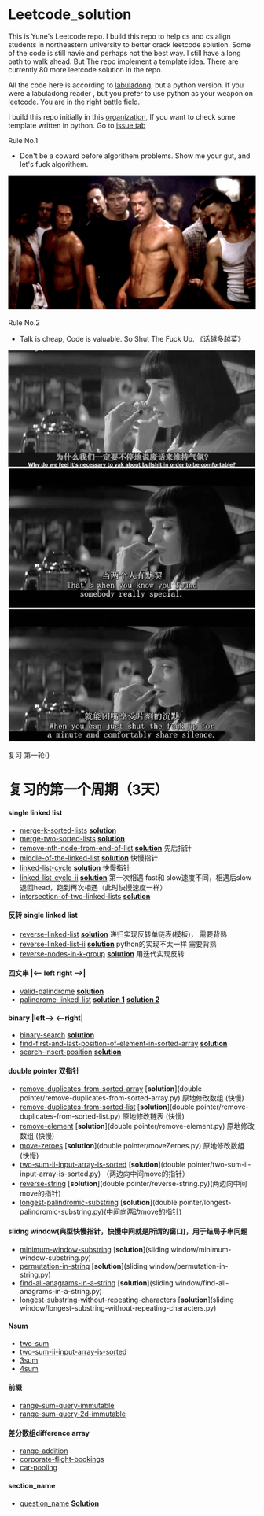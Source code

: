 # Leetcode_solution

This is Yune's Leetcode repo. I build this repo to help cs and cs align students in northeastern university to better crack leetcode solution. Some of the code is still navie and perhaps not the best way. I still have a long path to walk ahead. But The repo implement a template idea. There are currently 80 more leetcode solution in the repo.

All the code here is according to [labuladong](https://github.com/labuladong/fucking-algorithm), but a python version. If you were a labuladong reader , but you prefer to use python as your weapon on leetcode. You are in the right battle field.

I build this repo initially in this [organization](https://github.com/Portland-Chinese-folks-PoP-leetcode/Leetcode_solution), If you want to check some template written in python. Go to [issue tab](https://github.com/Portland-Chinese-folks-PoP-leetcode/Leetcode_solution/issues) 

Rule No.1 
- Don't be a coward before algorithem problems. Show me your gut, and let's fuck algorithem.

![output](img/fight_club.png)

Rule No.2
- Talk is cheap, Code is valuable. So Shut The Fuck Up. 《话越多越菜》

![output](img/Pulp-Fiction.jpeg)

复习 第一轮()
# 复习的第一个周期（3天）
#### single linked list
- [merge-k-sorted-lists](https://leetcode.cn/problems/merge-k-sorted-lists/submissions/) [**solution**](linked_list/merge-k-sorted-lists-priorityqueue-version.py)
- [merge-two-sorted-lists](https://leetcode.com/problems/merge-two-sorted-lists/)  [**solution**](linked_list/merge-two-sorted-lists.py)
- [remove-nth-node-from-end-of-list](https://leetcode.cn/problems/remove-nth-node-from-end-of-list/submissions/)  [**solution**](linked_list/remove-nth-node-from-end-of-list.py)  先后指针
- [middle-of-the-linked-list](https://leetcode.cn/problems/middle-of-the-linked-list/submissions/)  [**solution**](linked_list/middle-of-the-linked-list.py) 快慢指针
- [linked-list-cycle](https://leetcode.cn/problems/linked-list-cycle/submissions/)   [**solution**](linked_list/linked-list-cycle.py) 快慢指针
- [linked-list-cycle-ii](https://leetcode.cn/problems/linked-list-cycle-ii/submissions/)   [**solution**](linked_list/linked-list-cycle-ii.py) 第一次相遇 fast和 slow速度不同，相遇后slow退回head，跑到再次相遇（此时快慢速度一样）
- [intersection-of-two-linked-lists](https://leetcode.cn/problems/intersection-of-two-linked-lists/)   [**solution**](linked_list/intersection-of-two-linked-lists.py)


#### 反转 single linked list
- [reverse-linked-list](https://leetcode.cn/problems/reverse-linked-list/)  [**solution**](linked_list/reverse-linked-list.py)   递归实现反转单链表(模板)， 需要背熟
- [reverse-linked-list-ii](https://leetcode.cn/problems/reverse-linked-list-ii/)   [**solution**](linked_list/reverse-linked-list-ii.py)  python的实现不太一样 需要背熟
- [reverse-nodes-in-k-group](https://leetcode.cn/problems/reverse-nodes-in-k-group/submissions/)     [**solution**](linked_list/reverse-nodes-in-k-group.py)  用迭代实现反转

#### 回文串 |<—— left right ——>|
- [valid-palindrome](https://leetcode.cn/problems/valid-palindrome/submissions/)   [**solution**](string/valid-palindrome.py) 
- [palindrome-linked-list](https://leetcode.cn/problems/palindrome-linked-list/submissions/)   [**solution 1**](linked_list/palindrome-linked-list.py)   [**solution 2**](linked_list/palindrome-linked-list-v2.py) 

#### binary  |left——> <——right|
- [binary-search](https://leetcode.cn/problems/binary-search/)   [**solution**](binary/binary-search.py)
- [find-first-and-last-position-of-element-in-sorted-array](https://leetcode.cn/problems/find-first-and-last-position-of-element-in-sorted-array/)  [**solution**](binary/find-first-and-last-position-of-element-in-sorted-array-v2.py) 
- [search-insert-position](https://leetcode.cn/problems/search-insert-position/)   [**solution**](binary/search-insert-position.py) 

#### double pointer 双指针
- [remove-duplicates-from-sorted-array](https://leetcode.cn/problems/remove-duplicates-from-sorted-array/)    [**solution**](double pointer/remove-duplicates-from-sorted-array.py)   原地修改数组 (快慢)
- [remove-duplicates-from-sorted-list](https://leetcode.cn/problems/remove-duplicates-from-sorted-list/submissions/)   [**solution**](double pointer/remove-duplicates-from-sorted-list.py) 原地修改链表 (快慢)
- [remove-element](https://leetcode.cn/problems/remove-element/)  [**solution**](double pointer/remove-element.py) 原地修改数组 (快慢)
- [move-zeroes](https://leetcode.cn/problems/move-zeroes/)    [**solution**](double pointer/moveZeroes.py) 原地修改数组 (快慢)
- [two-sum-ii-input-array-is-sorted](https://leetcode.cn/problems/two-sum-ii-input-array-is-sorted/)   [**solution**](double pointer/two-sum-ii-input-array-is-sorted.py) （两边向中间move的指针）
- [reverse-string](https://leetcode.cn/problems/reverse-string)    [**solution**](double pointer/reverse-string.py)(两边向中间move的指针)
- [longest-palindromic-substring](https://leetcode.cn/problems/longest-palindromic-substring/)   [**solution**](double pointer/longest-palindromic-substring.py)(中间向两边move的指针)    

#### slidng window(典型快慢指针，快慢中间就是所谓的窗口)，用于结局子串问题
- [minimum-window-substring](https://leetcode.cn/problems/minimum-window-substring)  [**solution**](sliding window/minimum-window-substring.py)
- [permutation-in-string](https://leetcode.cn/problems/permutation-in-string)  [**solution**](sliding window/permutation-in-string.py)
- [find-all-anagrams-in-a-string](https://leetcode.com/problems/find-all-anagrams-in-a-string/) [**solution**](sliding window/find-all-anagrams-in-a-string.py)
- [longest-substring-without-repeating-characters](https://leetcode.cn/problems/longest-substring-without-repeating-characters) [**solution**](sliding window/longest-substring-without-repeating-characters.py)

#### Nsum
- [two-sum](https://leetcode.cn/problems/two-sum/)
- [two-sum-ii-input-array-is-sorted](https://leetcode.cn/problems/two-sum-ii-input-array-is-sorted/)
- [3sum](https://leetcode.cn/problems/3sum/)
- [4sum](https://leetcode.cn/problems/4sum/)


#### 前缀
- [range-sum-query-immutable](https://leetcode.cn/problems/range-sum-query-immutable/)
- [range-sum-query-2d-immutable](https://leetcode.cn/problems/range-sum-query-2d-immutable/)

#### 差分数组difference array
- [range-addition](https://leetcode.cn/problems/range-addition/submissions/)
- [corporate-flight-bookings](https://leetcode.cn/problems/corporate-flight-bookings/)
- [car-pooling](https://leetcode.cn/problems/car-pooling/submissions/)

#### section_name
- [question_name](leetcode_link)  [**Solution**](relative_path)